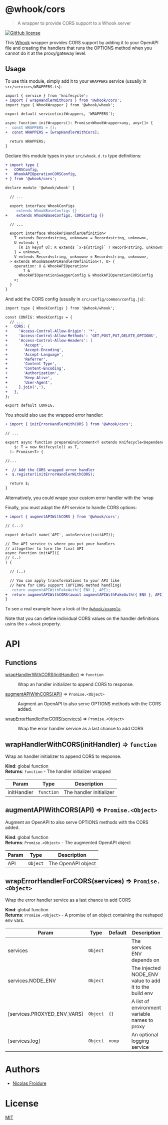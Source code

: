[//]: # ( )
[//]: # (This file is automatically generated by a `metapak`)
[//]: # (module. Do not change it  except between the)
[//]: # (`content:start/end` flags, your changes would)
[//]: # (be overridden.)
[//]: # ( )
# @whook/cors
> A wrapper to provide CORS support to a Whook server

[![GitHub license](https://img.shields.io/badge/license-MIT-blue.svg)](https://github.com/nfroidure/whook/blob/main/packages/whook-cors/LICENSE)


[//]: # (::contents:start)

This [Whook](https://github.com/nfroidure/whook) wrapper provides CORS support
by adding it to your OpenAPI file and creating the handlers that runs the
OPTIONS method when you cannot do it at the proxy/gateway level.

## Usage

To use this module, simply add it to your `WRAPPERS` service (usually in
`src/services/WRAPPERS.ts`):

```diff
import { service } from 'knifecycle';
+ import { wrapHandlerWithCors } from '@whook/cors';
import type { WhookWrapper } from '@whook/whook';

export default service(initWrappers, 'WRAPPERS');

async function initWrappers(): Promise<WhookWrapper<any, any>[]> {
-  const WRAPPERS = [];
+  const WRAPPERS = [wrapHandlerWithCors];

  return WRAPPERS;
}
```

Declare this module types in your `src/whook.d.ts` type
 definitions:
```diff
+ import type {
+   CORSConfig,
+   WhookAPIOperationCORSConfig,
+ } from '@whook/cors';

declare module '@whook/whook' {

  // ...

  export interface WhookConfigs
-    extends WhookBaseConfigs {}
+    extends WhookBaseConfigs, CORSConfig {}

  // ...

  export interface WhookAPIHandlerDefinition<
    T extends Record<string, unknown> = Record<string, unknown>,
    U extends {
      [K in keyof U]: K extends `x-${string}` ? Record<string, unknown> : never;
    } = unknown,
    V extends Record<string, unknown> = Record<string, unknown>,
  > extends WhookBaseAPIHandlerDefinition<T, U> {
    operation: U & WhookAPIOperation<
        T &
      WhookAPIOperationSwaggerConfig & WhookAPIOperationCORSConfig
    >;
  }
}
```

And add the CORS config (usually in `src/config/common/config.js`):

```diff
import type { WhookConfigs } from '@whook/whook';

const CONFIG: WhookConfigs = {
  // ...
+   CORS: {
+     'Access-Control-Allow-Origin': '*',
+     'Access-Control-Allow-Methods': 'GET,POST,PUT,DELETE,OPTIONS',
+     'Access-Control-Allow-Headers': [
+       'Accept',
+       'Accept-Encoding',
+       'Accept-Language',
+       'Referrer',
+       'Content-Type',
+       'Content-Encoding',
+       'Authorization',
+       'Keep-Alive',
+       'User-Agent',
+     ].join(','),
+   },
};

export default CONFIG;
```

You should also use the wrapped error handler:

```diff
+ import { initErrorHandlerWithCORS } from '@whook/cors';

// ...

export async function prepareEnvironment<T extends Knifecycle<Dependencies>>(
    $: T = new Knifecycle() as T,
  ): Promise<T> {

//...

+  // Add the CORS wrapped error handler
+  $.register(initErrorHandlerWithCORS);

  return $;
}
```

Alternatively, you could wrape your custom error handler with the `wrap

Finally, you must adapt the API service to handle CORS options:

```diff
+ import { augmentAPIWithCORS } from '@whook/cors';

// (...)

export default name('API', autoService(initAPI));

// The API service is where you put your handlers
// altogether to form the final API
async function initAPI({
// (..)
) {

  // (..)

  // You can apply transformations to your API like
  // here for CORS support (OPTIONS method handling)
-  return augmentAPIWithFakeAuth({ ENV }, API);
+  return augmentAPIWithCORS(await augmentAPIWithFakeAuth({ ENV }, API));
}
```

To see a real example have a look at the
[`@whook/example`](https://github.com/nfroidure/whook/tree/master/packages/whook-example).

Note that you can define individual CORS values on the
 handler definitions usins the `x-whook` property.

[//]: # (::contents:end)

# API
## Functions

<dl>
<dt><a href="#wrapHandlerWithCORS">wrapHandlerWithCORS(initHandler)</a> ⇒ <code>function</code></dt>
<dd><p>Wrap an handler initializer to append CORS to response.</p>
</dd>
<dt><a href="#augmentAPIWithCORS">augmentAPIWithCORS(API)</a> ⇒ <code>Promise.&lt;Object&gt;</code></dt>
<dd><p>Augment an OpenAPI to also serve OPTIONS methods with
 the CORS added.</p>
</dd>
<dt><a href="#wrapErrorHandlerForCORS">wrapErrorHandlerForCORS(services)</a> ⇒ <code>Promise.&lt;Object&gt;</code></dt>
<dd><p>Wrap the error handler service as a last chance to add CORS</p>
</dd>
</dl>

<a name="wrapHandlerWithCORS"></a>

## wrapHandlerWithCORS(initHandler) ⇒ <code>function</code>
Wrap an handler initializer to append CORS to response.

**Kind**: global function  
**Returns**: <code>function</code> - The handler initializer wrapped  

| Param | Type | Description |
| --- | --- | --- |
| initHandler | <code>function</code> | The handler initializer |

<a name="augmentAPIWithCORS"></a>

## augmentAPIWithCORS(API) ⇒ <code>Promise.&lt;Object&gt;</code>
Augment an OpenAPI to also serve OPTIONS methods with
 the CORS added.

**Kind**: global function  
**Returns**: <code>Promise.&lt;Object&gt;</code> - The augmented  OpenAPI object  

| Param | Type | Description |
| --- | --- | --- |
| API | <code>Object</code> | The OpenAPI object |

<a name="wrapErrorHandlerForCORS"></a>

## wrapErrorHandlerForCORS(services) ⇒ <code>Promise.&lt;Object&gt;</code>
Wrap the error handler service as a last chance to add CORS

**Kind**: global function  
**Returns**: <code>Promise.&lt;Object&gt;</code> - A promise of an object containing the reshaped env vars.  

| Param | Type | Default | Description |
| --- | --- | --- | --- |
| services | <code>Object</code> |  | The services ENV depends on |
| services.NODE_ENV | <code>Object</code> |  | The injected NODE_ENV value to add it to the build env |
| [services.PROXYED_ENV_VARS] | <code>Object</code> | <code>{}</code> | A list of environment variable names to proxy |
| [services.log] | <code>Object</code> | <code>noop</code> | An optional logging service |


# Authors
- [Nicolas Froidure](http://insertafter.com/en/index.html)

# License
[MIT](https://github.com/nfroidure/whook/blob/main/packages/whook-cors/LICENSE)
